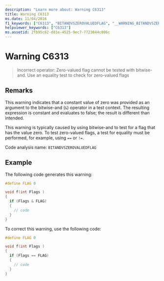 ```yaml
---
description: "Learn more about: Warning C6313"
title: Warning C6313
ms.date: 11/04/2016
f1_keywords: ["C6313", "BITANDVSZEROVALUEDFLAG", "__WARNING_BITANDVSZEROVALUEDFLAG"]
helpviewer_keywords: ["C6313"]
ms.assetid: 2fb95c62-d81e-4525-9ec7-7723844c806c
---
```

# Warning C6313

> Incorrect operator: Zero-valued flag cannot be tested with bitwise-and. Use an equality test to check for zero-valued flags

## Remarks

This warning indicates that a constant value of zero was provided as an argument to the bitwise-and (`&`) operator in a test context. The resulting expression is constant and evaluates to false; the result is different than intended.

This warning is typically caused by using bitwise-and to test for a flag that has the value zero. To test zero-valued flags, a test for equality must be performed, for example, using `==` or `!=`.

Code analysis name: `BITANDVSZEROVALUEDFLAG`

## Example

The following code generates this warning:

```cpp
#define FLAG 0

void f(int Flags )
{
  if (Flags & FLAG)
  {
    // code
  }
}
```

To correct this warning, use the following code:

```cpp
#define FLAG 0

void f(int Flags )
{
  if (Flags == FLAG)
  {
    // code
  }
}
```
